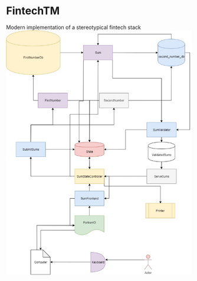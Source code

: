 # FintechTM

Modern implementation of a stereotypical fintech stack
![Good Diagram](IMAGES/FinTechUML.jpg)

